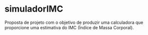 # simuladorIMC
Proposta de projeto com o objetivo de produzir uma calculadora que proporcione uma estimativa do IMC (Índice de Massa Corporal).
